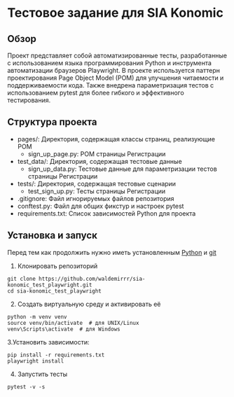 # Тестовое задание для SIA Konomic

## Обзор

Проект представляет собой автоматизированные тесты, разработанные с использованием языка программирования Python и инструмента автоматизации браузеров Playwright.
В проекте используется паттерн проектирования Page Object Model (POM) для улучшения читаемости и поддерживаемости кода.
Также внедрена параметризация тестов с использованием pytest для более гибкого и эффективного тестирования.

## Структура проекта

- pages/: Директория, содержащая классы страниц, реализующие POM
    - sign_up_page.py: POM страницы Регистрации
- test_data/: Директория, содержащая тестовые данные
    - sign_up_data.py: Тестовые данные для параметризации тестов страницы Регистрации
- tests/: Директория, содержащая тестовые сценарии
    - test_sign_up.py: Тесты страницы Регистрации
- .gitignore: Файл игнорируемых файлов репозитория
-  conftest.py: Файл для общих фикстур и настроек pytest
-  requirements.txt: Список зависимостей Python для проекта

## Установка и запуск

Перед тем как продолжить нужно иметь установленным [Python](https://www.python.org/) и [git](https://git-scm.com/)

1. Клонировать репозиторий
```
git clone https://github.com/waldemirrr/sia-konomic_test_playwright.git
cd sia-konomic_test_playwright
```
2. Создать виртуальную среду и активировать её
```
python -m venv venv
source venv/bin/activate  # для UNIX/Linux
venv\Scripts\activate  # для Windows
```
3.Установить зависимости:
```
pip install -r requirements.txt
playwright install
```
4. Запустить тесты
```
pytest -v -s
```

